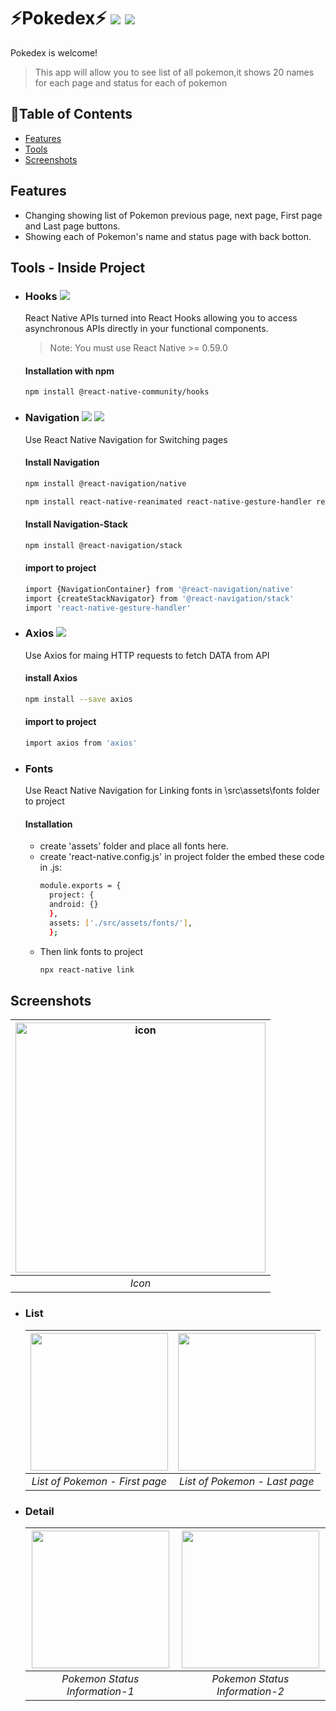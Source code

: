 # :zap:Pokedex:zap: ![](https://img.shields.io/badge/npm-6.14.6-green.svg) ![](https://img.shields.io/badge/ReactNative-2.0.1-blue.svg)
Pokedex is welcome! 
> This app will allow you to see list of all pokemon,it shows 20 names for each page and status for each of pokemon

## :pushpin:Table of Contents
- [Features](#features)
- [Tools](#tools)
- [Screenshots](#screenshots)


## Features
- Changing showing list of Pokemon previous page, next page, First page and Last page buttons.
- Showing each of Pokemon's name and status page with back botton.

## Tools - Inside Project
- ### Hooks ![](https://img.shields.io/badge/Hooks-2.6.0-orange.svg)
  React Native APIs turned into React Hooks allowing you to access asynchronous APIs directly in your functional components.
  
  > Note: You must use React Native >= 0.59.0
  #### Installation with npm
  ```sh
  npm install @react-native-community/hooks
  ```
- ### Navigation ![](https://img.shields.io/badge/Navigation-5.7.3-purple.svg) ![](https://img.shields.io/badge/NavigationStack-5.9.0-red.svg)
  Use React Native Navigation for Switching pages
  #### Install Navigation 
  ```sh
  npm install @react-navigation/native
  ```
  ```sh
  npm install react-native-reanimated react-native-gesture-handler react-native-screens react-native-safe-area-context @react-native-community/masked-view
  ```
  #### Install Navigation-Stack 
  ```sh
  npm install @react-navigation/stack
  ```
  #### import to project
  ```sh
  import {NavigationContainer} from '@react-navigation/native'
  import {createStackNavigator} from '@react-navigation/stack'
  import 'react-native-gesture-handler'
  ```
- ### Axios ![](https://img.shields.io/badge/Axios-0.20.0-lightgrey.svg)
  Use Axios for maing HTTP requests to fetch DATA from API
  #### install Axios
  ```sh
  npm install --save axios
  ```
  #### import to project
  ```sh
  import axios from 'axios'
  ```
- ### Fonts
  Use React Native Navigation for Linking fonts in \src\assets\fonts folder to project
  #### Installation
  - create 'assets' folder and place all fonts here.
  - create 'react-native.config.js' in project folder the embed these code in .js:
    ```sh
    module.exports = {
      project: {
      android: {}
      },
      assets: ['./src/assets/fonts/'],
      };
    ```
  - Then link fonts to project
    ```sh
    npx react-native link
    ```

## Screenshots
  |<img src="https://i.ibb.co/cwJZqXV/icon.jpg" alt="icon" style="width: 400px;"/>|
  |:--:|
  | *Icon* |

- ### List
  |<img src="https://i.ibb.co/Fw9hR6j/list.jpg" width="220px"></img>|<img src="https://i.ibb.co/P6X0LRK/last-list.jpg" width="220px" ></img>|
  |:--:|:--:|
  | *List of Pokemon - First page* | *List of Pokemon - Last page* |

- ### Detail 
  |<img src="https://i.ibb.co/pZJ6FXC/status.jpg" width="220px"></img>|<img src="https://i.ibb.co/C07ppQ4/status2.jpg" width="220px" ></img>|
  |:--:|:--:|
  | *Pokemon Status Information-1* | *Pokemon Status Information-2* |
  
